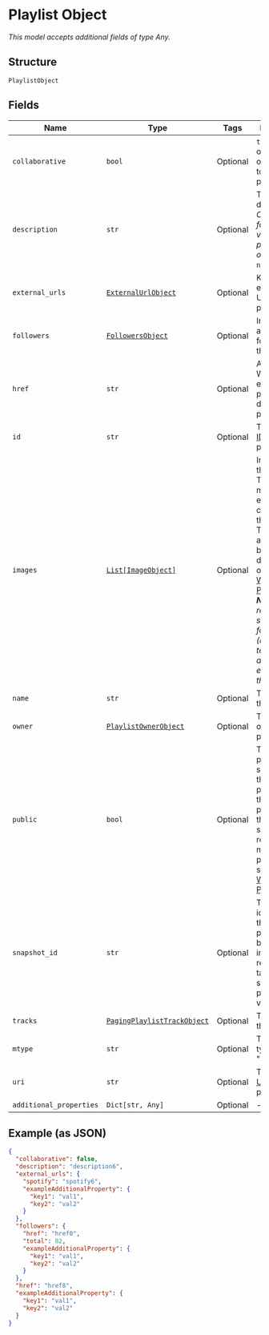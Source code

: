 
# Playlist Object

*This model accepts additional fields of type Any.*

## Structure

`PlaylistObject`

## Fields

| Name | Type | Tags | Description |
|  --- | --- | --- | --- |
| `collaborative` | `bool` | Optional | `true` if the owner allows other users to modify the playlist. |
| `description` | `str` | Optional | The playlist description. _Only returned for modified, verified playlists, otherwise_ `null`. |
| `external_urls` | [`ExternalUrlObject`](../../doc/models/external-url-object.md) | Optional | Known external URLs for this playlist. |
| `followers` | [`FollowersObject`](../../doc/models/followers-object.md) | Optional | Information about the followers of the playlist. |
| `href` | `str` | Optional | A link to the Web API endpoint providing full details of the playlist. |
| `id` | `str` | Optional | The [Spotify ID](/documentation/web-api/concepts/spotify-uris-ids) for the playlist. |
| `images` | [`List[ImageObject]`](../../doc/models/image-object.md) | Optional | Images for the playlist. The array may be empty or contain up to three images. The images are returned by size in descending order. See [Working with Playlists](/documentation/web-api/concepts/playlists). _**Note**: If returned, the source URL for the image (`url`) is temporary and will expire in less than a day._ |
| `name` | `str` | Optional | The name of the playlist. |
| `owner` | [`PlaylistOwnerObject`](../../doc/models/playlist-owner-object.md) | Optional | The user who owns the playlist |
| `public` | `bool` | Optional | The playlist's public/private status: `true` the playlist is public, `false` the playlist is private, `null` the playlist status is not relevant. For more about public/private status, see [Working with Playlists](/documentation/web-api/concepts/playlists) |
| `snapshot_id` | `str` | Optional | The version identifier for the current playlist. Can be supplied in other requests to target a specific playlist version |
| `tracks` | [`PagingPlaylistTrackObject`](../../doc/models/paging-playlist-track-object.md) | Optional | The tracks of the playlist. |
| `mtype` | `str` | Optional | The object type: "playlist" |
| `uri` | `str` | Optional | The [Spotify URI](/documentation/web-api/concepts/spotify-uris-ids) for the playlist. |
| `additional_properties` | `Dict[str, Any]` | Optional | - |

## Example (as JSON)

```json
{
  "collaborative": false,
  "description": "description6",
  "external_urls": {
    "spotify": "spotify6",
    "exampleAdditionalProperty": {
      "key1": "val1",
      "key2": "val2"
    }
  },
  "followers": {
    "href": "href0",
    "total": 82,
    "exampleAdditionalProperty": {
      "key1": "val1",
      "key2": "val2"
    }
  },
  "href": "href8",
  "exampleAdditionalProperty": {
    "key1": "val1",
    "key2": "val2"
  }
}
```


